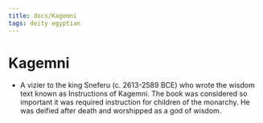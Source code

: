 ```yaml
---
title: docs/Kagemni
tags: deity egyptian
---
```


# Kagemni
- A vizier to the king Sneferu (c. 2613-2589 BCE) who wrote the wisdom text known as Instructions of Kagemni. The book was considered so important it was required instruction for children of the monarchy. He was deified after death and worshipped as a god of wisdom.